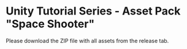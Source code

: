 # Unity Tutorial Series - Asset Pack "Space Shooter"

Please download the ZIP file with all assets from the release tab.
